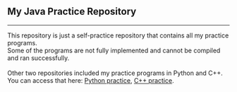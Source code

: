 ## My Java Practice Repository
<hr>
This repository is just a self-practice repository that contains all my practice programs. <br>
Some of the programs are not fully implemented and cannot be compiled and ran successfully. <br><br>
Other two repositories included my practice programs in Python and C++. You can access that here: <a href="">Python practice</a>, <a href="">C++ practice</a>.